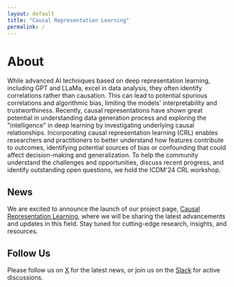 ```yaml
---
layout: default
title: "Causal Representation Learning"
permalink: /
---
```


# About

While advanced AI techniques based on deep representation learning, including GPT and LLaMa, excel in data analysis, they often identify correlations rather than causation. This can lead to potential spurious correlations and algorithmic bias, limiting the models' interpretability and trustworthiness. Recently, causal representations have shown great potential in understanding data generation process and exploring the "intelligence" in deep learning by investigating underlying causal relationships. Incorporating causal representation learning (CRL) enables researchers and practitioners to better understand how features contribute to outcomes, identifying potential sources of bias or confounding that could affect decision-making and generalization. To help the community understand the challenges and opportunities, discuss recent progress, and identify outstanding open questions, we  hold the ICDM'24 CRL workshop.

## News

We are excited to announce the launch of our project page, [Causal Representation Learning](), where we will be sharing the latest advancements and updates in this field. Stay tuned for cutting-edge research, insights, and resources.


## Follow Us

Please follow us on [X]() for the latest news, or join us on the [Slack]() for active discussions.